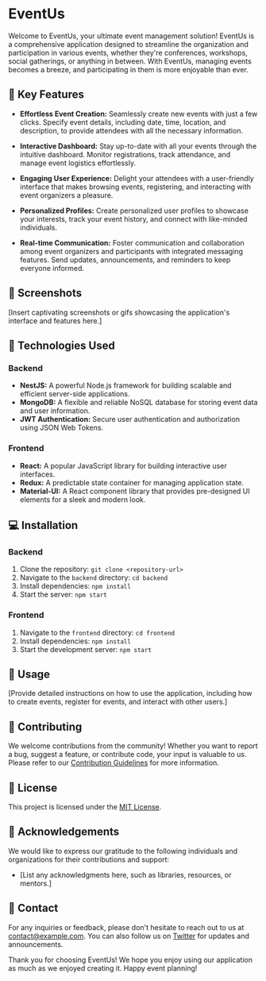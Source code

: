# EventUs

Welcome to EventUs, your ultimate event management solution! EventUs is a comprehensive application designed to streamline the organization and participation in various events, whether they're conferences, workshops, social gatherings, or anything in between. With EventUs, managing events becomes a breeze, and participating in them is more enjoyable than ever.

## 🌟 Key Features

- **Effortless Event Creation:** Seamlessly create new events with just a few clicks. Specify event details, including date, time, location, and description, to provide attendees with all the necessary information.

- **Interactive Dashboard:** Stay up-to-date with all your events through the intuitive dashboard. Monitor registrations, track attendance, and manage event logistics effortlessly.

- **Engaging User Experience:** Delight your attendees with a user-friendly interface that makes browsing events, registering, and interacting with event organizers a pleasure.

- **Personalized Profiles:** Create personalized user profiles to showcase your interests, track your event history, and connect with like-minded individuals.

- **Real-time Communication:** Foster communication and collaboration among event organizers and participants with integrated messaging features. Send updates, announcements, and reminders to keep everyone informed.

## 📸 Screenshots

[Insert captivating screenshots or gifs showcasing the application's interface and features here.]

## 🚀 Technologies Used

### Backend

- **NestJS:** A powerful Node.js framework for building scalable and efficient server-side applications.
- **MongoDB:** A flexible and reliable NoSQL database for storing event data and user information.
- **JWT Authentication:** Secure user authentication and authorization using JSON Web Tokens.

### Frontend

- **React:** A popular JavaScript library for building interactive user interfaces.
- **Redux:** A predictable state container for managing application state.
- **Material-UI:** A React component library that provides pre-designed UI elements for a sleek and modern look.

## 💻 Installation

### Backend

1. Clone the repository: `git clone <repository-url>`
2. Navigate to the `backend` directory: `cd backend`
3. Install dependencies: `npm install`
4. Start the server: `npm start`

### Frontend

1. Navigate to the `frontend` directory: `cd frontend`
2. Install dependencies: `npm install`
3. Start the development server: `npm start`

## 📝 Usage

[Provide detailed instructions on how to use the application, including how to create events, register for events, and interact with other users.]

## 🤝 Contributing

We welcome contributions from the community! Whether you want to report a bug, suggest a feature, or contribute code, your input is valuable to us. Please refer to our [Contribution Guidelines](CONTRIBUTING.md) for more information.

## 📄 License

This project is licensed under the [MIT License](LICENSE).

## 🙏 Acknowledgements

We would like to express our gratitude to the following individuals and organizations for their contributions and support:

- [List any acknowledgments here, such as libraries, resources, or mentors.]

## 📧 Contact

For any inquiries or feedback, please don't hesitate to reach out to us at [contact@example.com](mailto:contact@example.com). You can also follow us on [Twitter](https://twitter.com/EventUsApp) for updates and announcements.

Thank you for choosing EventUs! We hope you enjoy using our application as much as we enjoyed creating it. Happy event planning!

